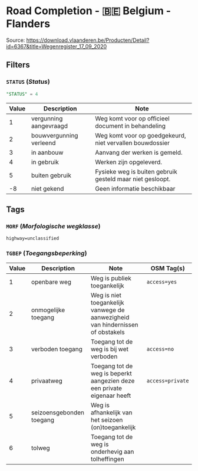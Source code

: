 # Road Completion - 🇧🇪 Belgium - Flanders

Source: <https://download.vlaanderen.be/Producten/Detail?id=6367&title=Wegenregister_17_09_2020>

## Filters

### `STATUS` (*Status*)

```sql
"STATUS" = 4
```

| Value | Description             | Note                                                      |
|-------|-------------------------|-----------------------------------------------------------|
| 1     | vergunning aangevraagd  | Weg komt voor op officieel document in behandeling        |
| 2     | bouwvergunning verleend | Weg komt voor op goedgekeurd, niet vervallen bouwdossier  |
| 3     | in aanbouw              | Aanvang der werken is gemeld.                             |
| 4     | in gebruik              | Werken zijn opgeleverd.                                   |
| 5     | buiten gebruik          | Fysieke weg is buiten gebruik gesteld maar niet gesloopt. |
| -8    | niet gekend             | Geen informatie beschikbaar                               |

## Tags

### `MORF` (*Morfologische wegklasse*)

`highway=unclassified`

### `TGBEP` (*Toegangsbeperking*)

| Value | Description              | Note                                                                           | OSM Tag(s)       |
|-------|--------------------------|--------------------------------------------------------------------------------|------------------|
| 1     | openbare weg             | Weg is publiek toegankelijk                                                    | `access=yes`     |
| 2     | onmogelijke toegang      | Weg is niet toegankelijk vanwege de aanwezigheid van hindernissen of obstakels |                  |
| 3     | verboden toegang         | Toegang tot de weg is bij wet verboden                                         | `access=no`      |
| 4     | privaatweg               | Toegang tot de weg is beperkt aangezien deze een private eigenaar heeft        | `access=private` |
| 5     | seizoensgebonden toegang | Weg is afhankelijk van het seizoen (on)toegankelijk                            |                  |
| 6     | tolweg                   | Toegang tot de weg is onderhevig aan tolheffingen                              |                  |
